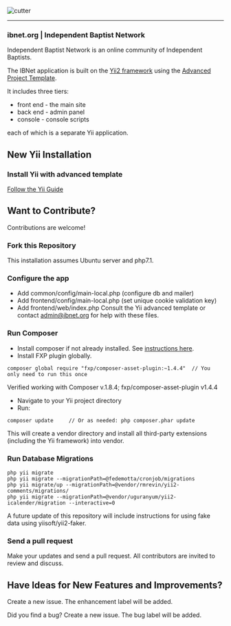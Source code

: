 ![cutter](https://ibnet.org/images/site/ibnet-large-color.png)

-------------------
### ibnet.org | Independent Baptist Network

Independent Baptist Network is an online community of Independent Baptists.

The IBNet application is built on the [Yii2 framework](https://www.yiiframework.com/) using the [Advanced Project Template](https://www.yiiframework.com/extension/yiisoft/yii2-app-advanced/doc/guide/2.0/en).

It includes three tiers: 
 * front end - the main site
 * back end - admin panel
 * console - console scripts
 
each of which is a separate Yii application.


New Yii Installation
-------------------
### Install Yii with advanced template
[Follow the Yii Guide](https://www.yiiframework.com/extension/yiisoft/yii2-app-advanced/doc/guide/2.0/en/start-installation)


Want to Contribute?
-------------------
Contributions are welcome!

### Fork this Repository
This installation assumes Ubuntu server and php7.1.

### Configure the app
 * Add common/config/main-local.php (configure db and mailer)
 * Add frontend/config/main-local.php (set unique cookie validation key)
 * Add frontend/web/index.php
 Consult the Yii advanced template or contact admin@ibnet.org for help with these files.

### Run Composer
* Install composer if not already installed.  See [instructions here](https://github.com/yiisoft/yii2/blob/master/docs/guide/start-installation.md#installing-via-composer). 
* Install FXP plugin globally. 
```
composer global require "fxp/composer-asset-plugin:~1.4.4"  // You only need to run this once
```
Verified working with Composer v.1.8.4; fxp/composer-asset-plugin v1.4.4

* Navigate to your Yii project directory
* Run:
```
composer update 	// Or as needed: php composer.phar update
```
This will create a vendor directory and install all third-party extensions (including the Yii framework) into vendor.


### Run Database Migrations
```
php yii migrate 
php yii migrate --migrationPath=@fedemotta/cronjob/migrations
php yii migrate/up --migrationPath=@vendor/rmrevin/yii2-comments/migrations/
php yii migrate --migrationPath=@vendor/uguranyum/yii2-icalender/migration --interactive=0
```
A future update of this repository will include instructions for using fake data using yiisoft/yii2-faker.

### Send a pull request
Make your updates and send a pull request.  All contributors are invited to review and discuss.


Have Ideas for New Features and Improvements?
-------------------
Create a new issue.  The enhancement label will be added.

Did you find a bug?  Create a new issue.  The bug label will be added.